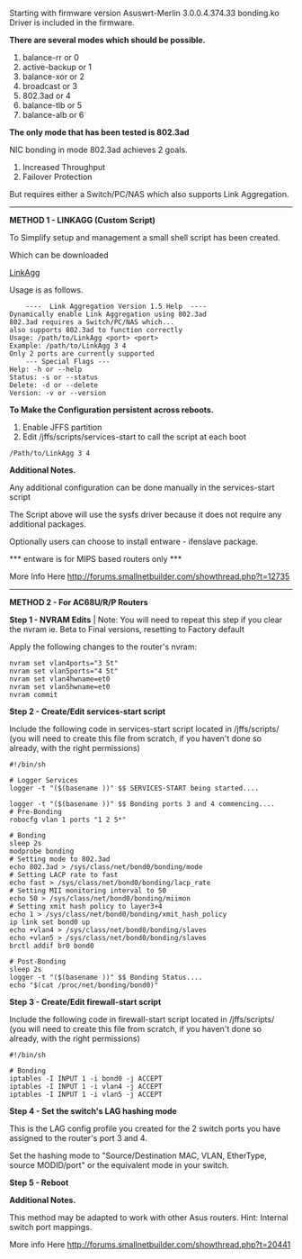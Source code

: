 Starting with firmware version Asuswrt-Merlin 3.0.0.4.374.33 bonding.ko Driver is included in the firmware.

**There are several modes which should be possible.**

1. balance-rr or 0
2. active-backup or 1
3. balance-xor or 2
4. broadcast or 3
5. 802.3ad or 4
6. balance-tlb or 5
7. balance-alb or 6 

**The only mode that has been tested is 802.3ad**

NIC bonding in mode 802.3ad achieves 2 goals.

1. Increased Throughput
2. Failover Protection

But requires either a Switch/PC/NAS which also supports Link Aggregation.

***

**METHOD 1 - LINKAGG (Custom Script)**

To Simplify setup and management a small shell script has been created.

Which can be downloaded

[LinkAgg](http://www.mediafire.com/download/8y3ye3332durchp/LinkAgg)

Usage is as follows.

        ----  Link Aggregation Version 1.5 Help  ----
	Dynamically enable Link Aggregation using 802.3ad
	802.3ad requires a Switch/PC/NAS which...
	also supports 802.3ad to function correctly
	Usage: /path/to/LinkAgg <port> <port>
	Example: /path/to/LinkAgg 3 4
	Only 2 ports are currently supported
        --- Special Flags ---
	Help: -h or --help
	Status: -s or --status
	Delete: -d or --delete
	Version: -v or --version

**To Make the Configuration persistent across reboots.**

1. Enable JFFS partition
2. Edit /jffs/scripts/services-start to call the script at each boot

`/Path/to/LinkAgg 3 4`

**Additional Notes.**

Any additional configuration can be done manually in the services-start script

The Script above will use the sysfs driver because it does not require any additional packages.

Optionally users can choose to install entware - ifenslave package.

*** entware is for MIPS based routers only ***

More Info Here http://forums.smallnetbuilder.com/showthread.php?t=12735

***

**METHOD 2 - For AC68U/R/P Routers**

**Step 1 - NVRAM Edits** | Note: You will need to repeat this step if you clear the nvram ie. Beta to Final versions, resetting to Factory default

Apply the following changes to the router's nvram:

    nvram set vlan4ports="3 5t"
    nvram set vlan5ports="4 5t"
    nvram set vlan4hwname=et0
    nvram set vlan5hwname=et0
    nvram commit

**Step 2 - Create/Edit services-start script**

Include the following code in services-start script located in /jffs/scripts/ (you will need to create this file from scratch, if you haven't done so already, with the right permissions)

    #!/bin/sh

    # Logger Services
    logger -t "($(basename ))" $$ SERVICES-START being started....

    logger -t "($(basename ))" $$ Bonding ports 3 and 4 commencing....
    # Pre-Bonding
    robocfg vlan 1 ports "1 2 5*"

    # Bonding
    sleep 2s
    modprobe bonding
    # Setting mode to 802.3ad
    echo 802.3ad > /sys/class/net/bond0/bonding/mode
    # Setting LACP rate to fast
    echo fast > /sys/class/net/bond0/bonding/lacp_rate
    # Setting MII monitoring interval to 50
    echo 50 > /sys/class/net/bond0/bonding/miimon
    # Setting xmit hash policy to layer3+4
    echo 1 > /sys/class/net/bond0/bonding/xmit_hash_policy
    ip link set bond0 up
    echo +vlan4 > /sys/class/net/bond0/bonding/slaves
    echo +vlan5 > /sys/class/net/bond0/bonding/slaves
    brctl addif br0 bond0

    # Post-Bonding
    sleep 2s
    logger -t "($(basename ))" $$ Bonding Status....
    echo "$(cat /proc/net/bonding/bond0)"

**Step 3 - Create/Edit firewall-start script**

Include the following code in firewall-start script located in /jffs/scripts/ (you will need to create this file from scratch, if you haven't done so already, with the right permissions)

    #!/bin/sh

    # Bonding
    iptables -I INPUT 1 -i bond0 -j ACCEPT
    iptables -I INPUT 1 -i vlan4 -j ACCEPT
    iptables -I INPUT 1 -i vlan5 -j ACCEPT

**Step 4 - Set the switch's LAG hashing mode**

This is the LAG config profile you created for the 2 switch ports you have assigned to the router's port 3 and 4.

Set the hashing mode to "Source/Destination MAC, VLAN, EtherType, source MODID/port" or the equivalent mode in your switch.

**Step 5 - Reboot**

**Additional Notes.**

This method may be adapted to work with other Asus routers. Hint: Internal switch port mappings.

More info Here http://forums.smallnetbuilder.com/showthread.php?t=20441
